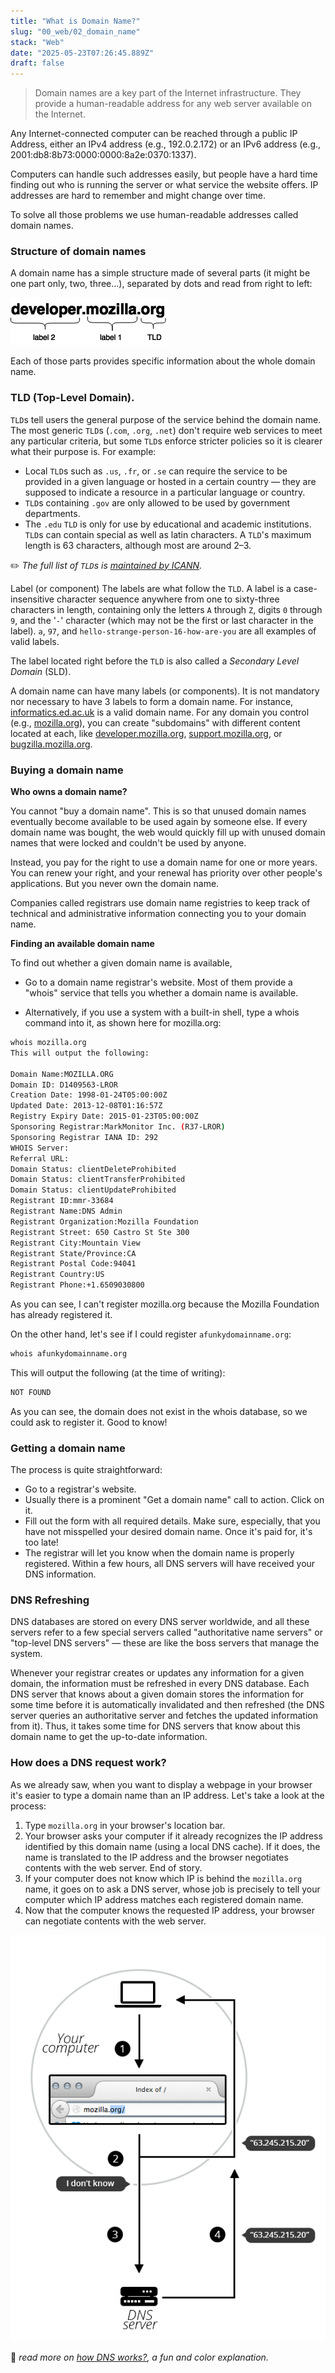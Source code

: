 ```yaml
---
title: "What is Domain Name?"
slug: "00_web/02_domain_name"
stack: "Web"
date: "2025-05-23T07:26:45.889Z"
draft: false
---
```


> Domain names are a key part of the Internet infrastructure. They provide a human-readable address for any web server available on the Internet.

Any Internet-connected computer can be reached through a public IP Address, either an IPv4 address (e.g., 192.0.2.172) or an IPv6 address (e.g., 2001:db8:8b73:0000:0000:8a2e:0370:1337).

Computers can handle such addresses easily, but people have a hard time finding out who is running the server or what service the website offers. IP addresses are hard to remember and might change over time.

To solve all those problems we use human-readable addresses called domain names.

### Structure of domain names

A domain name has a simple structure made of several parts (it might be one part only, two, three…), separated by dots and read from right to left:

![Domain name](../../../src/images/00_web/w-14.png)

Each of those parts provides specific information about the whole domain name.

### TLD (Top-Level Domain).

`TLD`s tell users the general purpose of the service behind the domain name. The most generic `TLD`s (`.com`, `.org`, `.net`) don't require web services to meet any particular criteria, but some `TLD`s enforce stricter policies so it is clearer what their purpose is. For example:

- Local `TLD`s such as `.us`, `.fr`, or `.se` can require the service to be provided in a given language or hosted in a certain country — they are supposed to indicate a resource in a particular language or country.
- `TLD`s containing `.gov` are only allowed to be used by government departments.
- The `.edu` `TLD` is only for use by educational and academic institutions.
  `TLD`s can contain special as well as latin characters. A `TLD`'s maximum length is 63 characters, although most are around 2–3.

✏️ _The full list of `TLD`s is [maintained by ICANN](https://www.icann.org/en/contracted-parties/registry-operators/resources/list-of-top-level-domains)._

Label (or component)
The labels are what follow the `TLD`. A label is a case-insensitive character sequence anywhere from one to sixty-three characters in length, containing only the letters `A` through `Z`, digits `0` through `9`, and the '`-`' character (which may not be the first or last character in the label). `a`, `97`, and `hello-strange-person-16-how-are-you` are all examples of valid labels.

The label located right before the `TLD` is also called a _Secondary Level Domain_ (SLD).

A domain name can have many labels (or components). It is not mandatory nor necessary to have 3 labels to form a domain name. For instance, [informatics.ed.ac.uk](https://informatics.ed.ac.uk/) is a valid domain name. For any domain you control (e.g., [mozilla.org](https://www.mozilla.org/en-US/)), you can create "subdomains" with different content located at each, like [developer.mozilla.org](https://developer.mozilla.org/), [support.mozilla.org](https://support.mozilla.org/), or [bugzilla.mozilla.org](https://bugzilla.mozilla.org/).

### Buying a domain name

**Who owns a domain name?**

You cannot "buy a domain name". This is so that unused domain names eventually become available to be used again by someone else. If every domain name was bought, the web would quickly fill up with unused domain names that were locked and couldn't be used by anyone.

Instead, you pay for the right to use a domain name for one or more years. You can renew your right, and your renewal has priority over other people's applications. But you never own the domain name.

Companies called registrars use domain name registries to keep track of technical and administrative information connecting you to your domain name.

**Finding an available domain name**

To find out whether a given domain name is available,

- Go to a domain name registrar's website. Most of them provide a "whois" service that tells you whether a domain name is available.

- Alternatively, if you use a system with a built-in shell, type a whois command into it, as shown here for mozilla.org:

```bash
whois mozilla.org
This will output the following:

Domain Name:MOZILLA.ORG
Domain ID: D1409563-LROR
Creation Date: 1998-01-24T05:00:00Z
Updated Date: 2013-12-08T01:16:57Z
Registry Expiry Date: 2015-01-23T05:00:00Z
Sponsoring Registrar:MarkMonitor Inc. (R37-LROR)
Sponsoring Registrar IANA ID: 292
WHOIS Server:
Referral URL:
Domain Status: clientDeleteProhibited
Domain Status: clientTransferProhibited
Domain Status: clientUpdateProhibited
Registrant ID:mmr-33684
Registrant Name:DNS Admin
Registrant Organization:Mozilla Foundation
Registrant Street: 650 Castro St Ste 300
Registrant City:Mountain View
Registrant State/Province:CA
Registrant Postal Code:94041
Registrant Country:US
Registrant Phone:+1.6509030800
```

As you can see, I can't register mozilla.org because the Mozilla Foundation has already registered it.

On the other hand, let's see if I could register `afunkydomainname.org`:

```bash
whois afunkydomainname.org
```

This will output the following (at the time of writing):

```bash
NOT FOUND
```

As you can see, the domain does not exist in the whois database, so we could ask to register it. Good to know!

### Getting a domain name

The process is quite straightforward:

- Go to a registrar's website.
- Usually there is a prominent "Get a domain name" call to action. Click on it.
- Fill out the form with all required details. Make sure, especially, that you have not misspelled your desired domain name. Once it's paid for, it's too late!
- The registrar will let you know when the domain name is properly registered. Within a few hours, all DNS servers will have received your DNS information.

### DNS Refreshing

DNS databases are stored on every DNS server worldwide, and all these servers refer to a few special servers called "authoritative name servers" or "top-level DNS servers" — these are like the boss servers that manage the system.

Whenever your registrar creates or updates any information for a given domain, the information must be refreshed in every DNS database. Each DNS server that knows about a given domain stores the information for some time before it is automatically invalidated and then refreshed (the DNS server queries an authoritative server and fetches the updated information from it). Thus, it takes some time for DNS servers that know about this domain name to get the up-to-date information.

### How does a DNS request work?

As we already saw, when you want to display a webpage in your browser it's easier to type a domain name than an IP address. Let's take a look at the process:

1. Type `mozilla.org` in your browser's location bar.
2. Your browser asks your computer if it already recognizes the IP address identified by this domain name (using a local DNS cache). If it does, the name is translated to the IP address and the browser negotiates contents with the web server. End of story.
3. If your computer does not know which IP is behind the `mozilla.org` name, it goes on to ask a DNS server, whose job is precisely to tell your computer which IP address matches each registered domain name.
4. Now that the computer knows the requested IP address, your browser can negotiate contents with the web server.

![How DNS works?](../../../src/images/00_web/w-15.png)

📖 _read more on [how DNS works?](https://howdns.works/), a fun and color explanation._